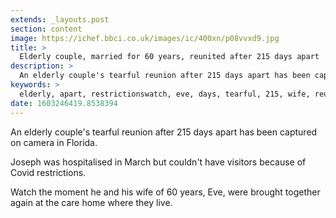 ```yaml
--- 
extends: _layouts.post 
section: content 
image: https://ichef.bbci.co.uk/images/ic/400xn/p08vvxd9.jpg 
title: > 
  Elderly couple, married for 60 years, reunited after 215 days apart 
description: > 
  An elderly couple's tearful reunion after 215 days apart has been captured on camera in Florida.Joseph was hospitalised in March but couldn't have visitors because of Covid restrictions.Watch the moment he and his wife of 60 years, Eve, were brought together again at the care home where they live. 
keywords: > 
  elderly, apart, restrictionswatch, eve, days, tearful, 215, wife, reunion, moment, live, floridajoseph, visitors, hospitalised, 60, couple, reunited, married 
date: 1603246419.8538394 
--- 
```

<div><p>An elderly couple's tearful reunion after 215 days apart has been captured on camera in Florida. </p><p>Joseph was hospitalised in March but couldn't have visitors because of Covid restrictions. </p><p>Watch the moment he and his wife of 60 years, Eve, were brought together again at the care home where they live.</p></div>